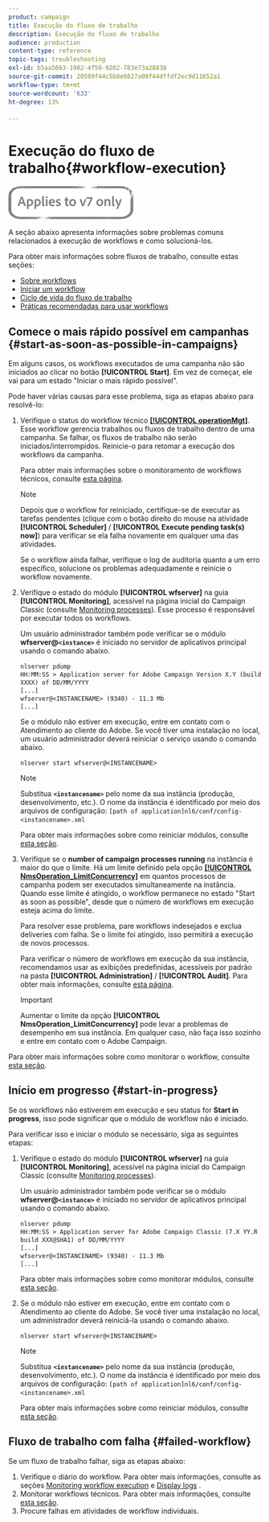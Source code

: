 ```yaml
---
product: campaign
title: Execução do fluxo de trabalho
description: Execução do fluxo de trabalho
audience: production
content-type: reference
topic-tags: troubleshooting
exl-id: b5aa5663-1902-4f50-9202-783e73a28838
source-git-commit: 20509f44c5b8e0827a09f44dffdf2ec9d11652a1
workflow-type: tm+mt
source-wordcount: '633'
ht-degree: 13%

---
```


# Execução do fluxo de trabalho{#workflow-execution}

![](../../assets/v7-only.svg)

A seção abaixo apresenta informações sobre problemas comuns relacionados à execução de workflows e como solucioná-los.

Para obter mais informações sobre fluxos de trabalho, consulte estas seções:

* [Sobre workflows](../../workflow/using/about-workflows.md)
* [Iniciar um workflow](../../workflow/using/starting-a-workflow.md)
* [Ciclo de vida do fluxo de trabalho](../../workflow/using/workflow-life-cycle.md)
* [Práticas recomendadas para usar workflows](../../workflow/using/workflow-best-practices.md)

## Comece o mais rápido possível em campanhas {#start-as-soon-as-possible-in-campaigns}

Em alguns casos, os workflows executados de uma campanha não são iniciados ao clicar no botão **[!UICONTROL Start]**. Em vez de começar, ele vai para um estado &quot;Iniciar o mais rápido possível&quot;.

Pode haver várias causas para esse problema, siga as etapas abaixo para resolvê-lo:

1. Verifique o status do workflow técnico [**[!UICONTROL operationMgt]**](../../workflow/using/about-technical-workflows.md). Esse workflow gerencia trabalhos ou fluxos de trabalho dentro de uma campanha. Se falhar, os fluxos de trabalho não serão iniciados/interrompidos. Reinicie-o para retomar a execução dos workflows da campanha.

   Para obter mais informações sobre o monitoramento de workflows técnicos, consulte [esta página](../../workflow/using/monitoring-technical-workflows.md).

   >[!NOTE]
   >
   >Depois que o workflow for reiniciado, certifique-se de executar as tarefas pendentes (clique com o botão direito do mouse na atividade **[!UICONTROL Scheduler]** / **[!UICONTROL Execute pending task(s) now]**) para verificar se ela falha novamente em qualquer uma das atividades.

   Se o workflow ainda falhar, verifique o log de auditoria quanto a um erro específico, solucione os problemas adequadamente e reinicie o workflow novamente.

1. Verifique o estado do módulo **[!UICONTROL wfserver]** na guia **[!UICONTROL Monitoring]**, acessível na página inicial do Campaign Classic (consulte [Monitoring processes](../../production/using/monitoring-processes.md)). Esse processo é responsável por executar todos os workflows.

   Um usuário administrador também pode verificar se o módulo **wfserver@`<instance>`** é iniciado no servidor de aplicativos principal usando o comando abaixo.

   ```
   nlserver pdump
   HH:MM:SS > Application server for Adobe Campaign Version X.Y (build XXXX) of DD/MM/YYYY
   [...]
   wfserver@<INSTANCENAME> (9340) - 11.3 Mb
   [...]
   ```

   Se o módulo não estiver em execução, entre em contato com o Atendimento ao cliente do Adobe. Se você tiver uma instalação no local, um usuário administrador deverá reiniciar o serviço usando o comando abaixo.

   ```
   nlserver start wfserver@<INSTANCENAME>
   ```

   >[!NOTE]
   >
   >Substitua **`<instancename>`** pelo nome da sua instância (produção, desenvolvimento, etc.). O nome da instância é identificado por meio dos arquivos de configuração:
   >`[path of application]nl6/conf/config-<instancename>.xml`

   Para obter mais informações sobre como reiniciar módulos, consulte [esta seção](../../production/using/usual-commands.md#module-launch-commands).

1. Verifique se o **number of campaign processes running** na instância é maior do que o limite. Há um limite definido pela opção [**[!UICONTROL NmsOperation_LimitConcurrency]**](../../installation/using/configuring-campaign-options.md#campaign-e-workflow-management) em quantos processos de campanha podem ser executados simultaneamente na instância. Quando esse limite é atingido, o workflow permanece no estado &quot;Start as soon as possible&quot;, desde que o número de workflows em execução esteja acima do limite.

   Para resolver esse problema, pare workflows indesejados e exclua deliveries com falha. Se o limite foi atingido, isso permitirá a execução de novos processos.

   Para verificar o número de workflows em execução da sua instância, recomendamos usar as exibições predefinidas, acessíveis por padrão na pasta **[!UICONTROL Administration]** / **[!UICONTROL Audit]**. Para obter mais informações, consulte [esta página](../../workflow/using/monitoring-workflow-execution.md#filtering-workflows-status).

   >[!IMPORTANT]
   >
   >Aumentar o limite da opção **[!UICONTROL NmsOperation_LimitConcurrency]** pode levar a problemas de desempenho em sua instância. Em qualquer caso, não faça isso sozinho e entre em contato com o Adobe Campaign.

Para obter mais informações sobre como monitorar o workflow, consulte [esta seção](../../workflow/using/monitoring-workflow-execution.md).

## Início em progresso {#start-in-progress}

Se os workflows não estiverem em execução e seu status for **Start in progress**, isso pode significar que o módulo de workflow não é iniciado.

Para verificar isso e iniciar o módulo se necessário, siga as seguintes etapas:

1. Verifique o estado do módulo **[!UICONTROL wfserver]** na guia **[!UICONTROL Monitoring]**, acessível na página inicial do Campaign Classic (consulte [Monitoring processes](../../production/using/monitoring-processes.md)).

   Um usuário administrador também pode verificar se o módulo **wfserver@`<instance>`** é iniciado no servidor de aplicativos principal usando o comando abaixo.

   ```
   nlserver pdump
   HH:MM:SS > Application server for Adobe Campaign Classic (7.X YY.R build XXX@SHA1) of DD/MM/YYYY
   [...]
   wfserver@<INSTANCENAME> (9340) - 11.3 Mb
   [...]
   ```

   Para obter mais informações sobre como monitorar módulos, consulte [esta seção](../../production/using/usual-commands.md#monitoring-commands-).

1. Se o módulo não estiver em execução, entre em contato com o Atendimento ao cliente do Adobe. Se você tiver uma instalação no local, um administrador deverá reiniciá-la usando o comando abaixo.

   ```
   nlserver start wfserver@<INSTANCENAME>
   ```

   >[!NOTE]
   >
   >Substitua **`<instancename>`** pelo nome da sua instância (produção, desenvolvimento, etc.). O nome da instância é identificado por meio dos arquivos de configuração:
   >`[path of application]nl6/conf/config-<instancename>.xml`

   Para obter mais informações sobre como reiniciar módulos, consulte [esta seção](../../production/using/usual-commands.md#module-launch-commands).

## Fluxo de trabalho com falha {#failed-workflow}

Se um fluxo de trabalho falhar, siga as etapas abaixo:

1. Verifique o diário do workflow. Para obter mais informações, consulte as seções [Monitoring workflow execution](../../workflow/using/monitoring-workflow-execution.md) e [Display logs](../../workflow/using/monitoring-workflow-execution.md#displaying-logs) .
1. Monitorar workflows técnicos. Para obter mais informações, consulte [esta seção](../../workflow/using/monitoring-technical-workflows.md).
1. Procure falhas em atividades de workflow individuais.
